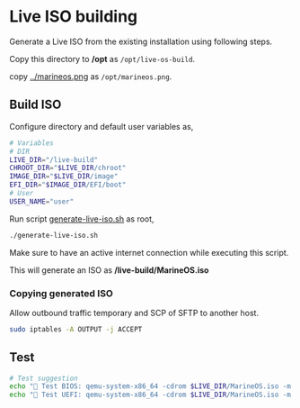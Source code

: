 # Live ISO building

Generate a Live ISO from the existing installation using following steps.

Copy this directory to **/opt** as `/opt/live-os-build`.

copy [../marineos.png](marineos.png) as `/opt/marineos.png`.


## Build ISO
Configure directory and default user variables as,
```bash
# Variables
# DIR
LIVE_DIR="/live-build"
CHROOT_DIR="$LIVE_DIR/chroot"
IMAGE_DIR="$LIVE_DIR/image"
EFI_DIR="$IMAGE_DIR/EFI/boot"
# User
USER_NAME="user"
```

Run script [generate-live-iso.sh](generate-live-iso.sh) as root,
```bash
./generate-live-iso.sh
```
Make sure to have an active internet connection while executing this script.

This will generate an ISO as **/live-build/MarineOS.iso**

### Copying generated ISO
Allow outbound traffic temporary and SCP of SFTP to another host.
```bash
sudo iptables -A OUTPUT -j ACCEPT
```



## Test
```bash
# Test suggestion
echo "🧪 Test BIOS: qemu-system-x86_64 -cdrom $LIVE_DIR/MarineOS.iso -m 2048"
echo "🧪 Test UEFI: qemu-system-x86_64 -cdrom $LIVE_DIR/MarineOS.iso -m 2048 -bios /usr/share/OVMF/OVMF_CODE.fd"
```